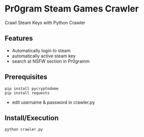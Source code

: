 # Pr0gram Steam Games Crawler
Crawl Steam Keys with Python Crawler

## Features
* Automatically login to steam
* automatically active steam key
* search at NSFW section in Pr0gramm

## Prerequisites
```shell
pip install pycryptodome
pip install requests
```
* edit username & password in crawler.py

## Install/Execution
```shell
python crawler.py
```
